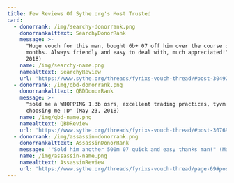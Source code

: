```yaml
---
title: Few Reviews Of Sythe.org's Most Trusted
card:
  - donorrank: /img/searchy-donorrank.png
    donorrankalttext: SearchyDonorRank
    message: >-
      "Huge vouch for this man, bought 6b+ 07 off him over the course of a few
      months. Always friendly and easy to deal with, much appreciated!" (May 6,
      2018)
    name: /img/searchy-name.png
    namealttext: SearchyReview
    url: 'https://www.sythe.org/threads/fyrixs-vouch-thread/#post-30492611'
  - donorrank: /img/qbd-donorrank.png
    donorrankalttext: QBDDonorRank
    message: >-
      "sold me a WHOPPING 1.3b osrs, excellent trading practices, tyvm for
      choosing me :D" (May 23, 2018)
    name: /img/qbd-name.png
    namealttext: QBDReview
    url: 'https://www.sythe.org/threads/fyrixs-vouch-thread/#post-30769035'
  - donorrank: /img/assassin-donorrank.png
    donorrankalttext: AssassinDonorRank
    message: '"Sold him another 500m 07 quick and easy thanks man!" (May 19, 2020)'
    name: /img/assassin-name.png
    namealttext: AssassinReview
    url: 'https://www.sythe.org/threads/fyrixs-vouch-thread/page-69#post-43689319'
---
```


